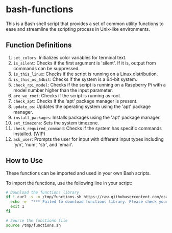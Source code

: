 # bash-functions
This is a Bash shell script that provides a set of common utility functions to ease and streamline the scripting process in Unix-like environments.

## Function Definitions

1. `set_colors`: Initializes color variables for terminal text.
2. `is_silent`: Checks if the first argument is 'silent'. If it is, output from commands can be suppressed.
3. `is_this_linux`: Checks if the script is running on a Linux distribution.
4. `is_this_os_64bit`: Checks if the system is a 64-bit system.
5. `check_rpi_model`: Checks if the script is running on a Raspberry Pi with a model number higher than the input parameter.
6. `are_we_root`: Checks if the script is running as root.
7. `check_apt`: Checks if the 'apt' package manager is present.
8. `update_os`: Updates the operating system using the 'apt' package manager.
9. `install_packages`: Installs packages using the 'apt' package manager. 
10. `set_timezone`: Sets the system timezone.
11. `check_required_command`: Checks if the system has specific commands installed. (WIP)
12. `ask_user`: Prompts the user for input with different input types including 'y/n', 'num', 'str', and 'email'.

## How to Use

These functions can be imported and used in your own Bash scripts. 

To import the functions, use the following line in your script:

```bash
# Download the functions library
if ! curl -s -o /tmp/functions.sh https://raw.githubusercontent.com/oszuidwest/bash-functions/main/common-functions.sh; then
  echo -e  "*** Failed to download functions library. Please check your network connection! ***"
  exit 1
fi

# Source the functions file
source /tmp/functions.sh
```
